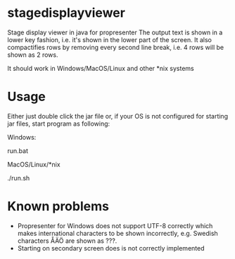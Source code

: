 stagedisplayviewer
==================

Stage display viewer in java for propresenter
The output text is shown in a lower key fashion, i.e. it's shown in the lower part of the screen. It also compactifies rows by removing every second line break, i.e. 4 rows will be shown as 2 rows.

It should work in Windows/MacOS/Linux and other *nix systems

# Usage
Either just double click the jar file or, if your OS is not configured for starting jar files, start program as following:

Windows:

run.bat

MacOS/Linux/*nix

./run.sh

# Known problems
* Propresenter for Windows does not support UTF-8 correctly which makes international characters to be shown incorrectly, e.g. Swedish characters ÅÄÖ are shown as ???.
* Starting on secondary screen does is not correctly implemented